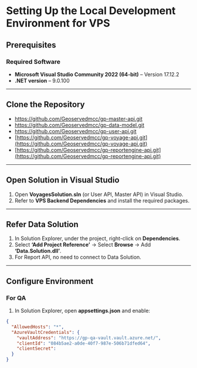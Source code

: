 # **Setting Up the Local Development Environment for VPS**

## **Prerequisites**

### **Required Software**
- **Microsoft Visual Studio Community 2022 (64-bit)** – Version 17.12.2  
- **.NET version** – 9.0.100  

---

## **Clone the Repository**
- https://github.com/Geoservedmcc/gp-master-api.git  
- https://github.com/Geoservedmcc/gp-data-model.git  
- https://github.com/Geoservedmcc/gp-user-api.git  
- [https://github.com/Geoservedmcc/gp-voyage-api.git](https://github.com/Geoservedmcc/gp-voyage-api.git)  
- [https://github.com/Geoservedmcc/gp-reportengine-api.git](https://github.com/Geoservedmcc/gp-reportengine-api.git)  

---

## **Open Solution in Visual Studio**
1. Open **VoyagesSolution.sln** (or User API, Master API) in Visual Studio.  
2. Refer to **VPS Backend Dependencies** and install the required packages.  

---

## **Refer Data Solution**
1. In Solution Explorer, under the project, right-click on **Dependencies**.  
2. Select **‘Add Project Reference’** → Select **Browse** → Add **‘Data.Solution.dll’**.  
3. For Report API, no need to connect to Data Solution.  

---

## **Configure Environment**
### **For QA**
1. In Solution Explorer, open **appsettings.json** and enable:
```json
{
  "AllowedHosts": "*",
  "AzureVaultCredentials": {
    "vaultAddress": "https://gp-qa-vault.vault.azure.net/",
    "clientId": "084b5ae2-a0de-40f7-987e-506b71dfed64",
    "clientSecret": 
  }
}
